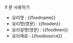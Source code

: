 
if 문 사용하기

<ul>

<li>요리명 : {{foodname}}</li>
<li>요리명(영문) : {{fooden}}</li>
<li>요리설명(영문) : {{foodinen}}</li>
<li>요리재료 : {{foodsource}}</li>

<script>
    if ({{allergie}}!=[] ) {
        <li>※경고 : 알러지 유발재료 {{allergie}} 가 포함되어 있을 수 있습니다.</li>
      } else {
        <li></li>
      }
</script>

</ul>







